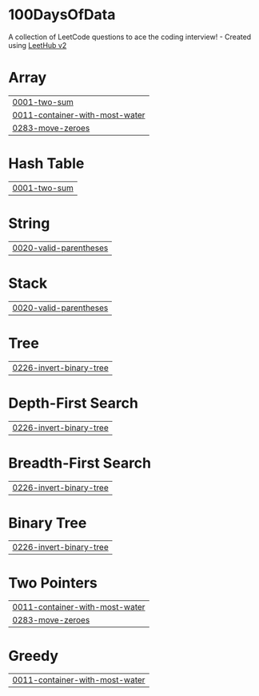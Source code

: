 # 100DaysOfData
A collection of LeetCode questions to ace the coding interview! - Created using [LeetHub v2](https://github.com/arunbhardwaj/LeetHub-2.0)


# Array
|  |
| ------- |
| [0001-two-sum](https://github.com/last-faang/100DaysOfData/tree/master/0001-two-sum) |
| [0011-container-with-most-water](https://github.com/last-faang/100DaysOfData/tree/master/0011-container-with-most-water) |
| [0283-move-zeroes](https://github.com/last-faang/100DaysOfData/tree/master/0283-move-zeroes) |
# Hash Table
|  |
| ------- |
| [0001-two-sum](https://github.com/last-faang/100DaysOfData/tree/master/0001-two-sum) |
# String
|  |
| ------- |
| [0020-valid-parentheses](https://github.com/last-faang/100DaysOfData/tree/master/0020-valid-parentheses) |
# Stack
|  |
| ------- |
| [0020-valid-parentheses](https://github.com/last-faang/100DaysOfData/tree/master/0020-valid-parentheses) |
# Tree
|  |
| ------- |
| [0226-invert-binary-tree](https://github.com/last-faang/100DaysOfData/tree/master/0226-invert-binary-tree) |
# Depth-First Search
|  |
| ------- |
| [0226-invert-binary-tree](https://github.com/last-faang/100DaysOfData/tree/master/0226-invert-binary-tree) |
# Breadth-First Search
|  |
| ------- |
| [0226-invert-binary-tree](https://github.com/last-faang/100DaysOfData/tree/master/0226-invert-binary-tree) |
# Binary Tree
|  |
| ------- |
| [0226-invert-binary-tree](https://github.com/last-faang/100DaysOfData/tree/master/0226-invert-binary-tree) |
# Two Pointers
|  |
| ------- |
| [0011-container-with-most-water](https://github.com/last-faang/100DaysOfData/tree/master/0011-container-with-most-water) |
| [0283-move-zeroes](https://github.com/last-faang/100DaysOfData/tree/master/0283-move-zeroes) |
# Greedy
|  |
| ------- |
| [0011-container-with-most-water](https://github.com/last-faang/100DaysOfData/tree/master/0011-container-with-most-water) |
